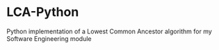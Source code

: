 # LCA-Python
Python implementation of a Lowest Common Ancestor algorithm for my Software Engineering module
